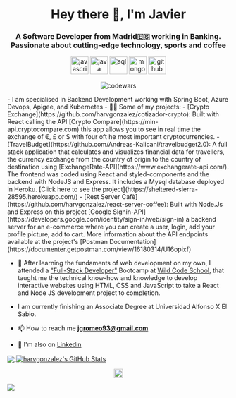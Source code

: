 <h1 align="center">Hey there 👋, I'm Javier</h1>
<h3 align="center">A Software Developer from Madrid🇪🇸 working in Banking. Passionate about cutting-edge technology, sports and coffee</h3>

<p align="center">
<img src="https://img.icons8.com/color/48/000000/javascript.png" width="40" height="40" alt='javascript'/>
<img src="https://img.icons8.com/java.png" width="40" height="40" alt='java'/>
<img src="https://img.icons8.com/color/48/000000/sql.png" width="40" height="40" alt='sql'/>
<img src="https://img.icons8.com/color/48/000000/mongodb.png" width="40" height="40" alt='mongo'/>
<img src="https://img.icons8.com/fluent/48/000000/github.png" width="40" height="40" alt='github'/>
</p>
<p align="center">
 <img src="https://www.codewars.com/users/harvgonzalez/badges/large" alt='codewars'/>

<p align="left">
 - I am specialised in Backend Development working with Spring Boot, Azure Devops, Apigee, and Kubernetes
- 👨‍💻 Some of my projects:
  - [Crypto Exchange](https://github.com/harvgonzalez/cotizador-crypto): Built with React 
   calling the API [Crypto Compare](https://min-api.cryptocompare.com) this app allows you to see in real time the exchange of €, £ or $ with four oft he most important cryptocurrencies.
  - [TravelBudget](https://github.com/Andreas-Kalicani/travelbudget2.0): A full stack application that calculates and visualizes financial data for travellers, the currency exchange from the country of origin to the country of destination using [ExchangeRate-API](https://www.exchangerate-api.com/).  The frontend was coded using React and styled-components and the backend with NodeJS and Express. It includes a Mysql database deployed in Heroku. [Click here to see the project](https://sheltered-sierra-28595.herokuapp.com/)
  - [Rest Server Cafè](https://github.com/harvgonzalez/react-server-coffee): Built with Node.Js and Express on this project [Google Signin-API](https://developers.google.com/identity/sign-in/web/sign-in) a backend server for an e-commerce where you can create a user, login, add your profile picture, add to cart.
  More  information about the API endpoints available at the project's [Postman Documentation](https://documenter.getpostman.com/view/16180314/U16opixf)
  <!-- - [bicitecla-cafe](https://github.com/carlosaore/bicitecla-cafe): A full stack web application for a client that has a bicycle based courier service and will use [this](https://stark-hollows-59630.herokuapp.com/) website to register new clients (work in progress). The frontend it's built with React, [styled-components](https://styled-components.com/) and atomic design and the backend is built with Node and Express).
  - [retrospectives-app](https://github.com/carlosaore/todo-app-fullstack): A full stack web application to help conduct scrum retrospectives (work in progress). The frontend it's built with React, [styled-components](https://styled-components.com/) and the backend is built with Node, Express and SQL).
  - more to come...  -->

- 🔧 After learning the fundaments of web development on my own, I attended a ["Full-Stack Developer"](https://www.wildcodeschool.com/en-GB/trainings/web-developer-full-time) Bootcamp at [Wild Code School](https://www.wildcodeschool.com/), that taught me the technical know-how and knowledge to develop interactive websites using HTML, CSS and JavaScript to take a React and Node JS development project to completion.
 - I am currently finishing an Associate Degree at Universidad Alfonso X El Sabio.

- 📫 How to reach me **jgromeo93@gmail.com**

- :gem: I'm also on [Linkedin](https://www.linkedin.com/in/francisco-javier-gonzalez-romeo/)

<a href="https://github.com/harvgonzalez/harvgonzalez">
  <img align="center" src="https://github-readme-stats.vercel.app/api/top-langs/?username=harvgonzalez&html&title_color=000000&text_color=000000" />
</a>
<a href="https://github.com/harvgonzalez/harvgonzalez">
  <img align="center" src="https://github-readme-stats.vercel.app/api?username=harvgonzalez&show_icons=true&line_height=27&count_private=true&title_color=000000&text_color=000000&icon_color=FAC051" alt="harvgonzalez's GitHub Stats" />
</a>
 
 <p align="center">
<a href="https://www.linkedin.com/in/francisco-javier-gonzalez-romeo/" target="blank"><img align="center" src="https://cdn.jsdelivr.net/npm/simple-icons@3.0.1/icons/linkedin.svg" alt="https://www.linkedin.com/in/maksakymenko/" height="20" width="20" /></a>

</p>

![](https://hit.yhype.me/github/profile?user_id=59698756)
